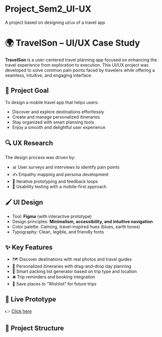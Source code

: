 # Project_Sem2_UI-UX
A project based on designing ui/ux of a travel app
# 🌍 TravelSon – UI/UX Case Study

**TravelSon** is a user-centered travel planning app focused on enhancing the travel experience from exploration to execution. This UI/UX project was developed to solve common pain points faced by travelers while offering a seamless, intuitive, and engaging interface.

## 🎯 Project Goal

To design a mobile travel app that helps users:
- Discover and explore destinations effortlessly
- Create and manage personalized itineraries
- Stay organized with smart planning tools
- Enjoy a smooth and delightful user experience

## 🔍 UX Research

The design process was driven by:
- 📊 User surveys and interviews to identify pain points
- ✍️ Empathy mapping and persona development
- 🔁 Iterative prototyping and feedback loops
- 📱 Usability testing with a mobile-first approach

## 🖌️ UI Design

- Tool: **Figma** (with interactive prototype)
- Design principles: **Minimalism, accessibility, and intuitive navigation**
- Color palette: Calming, travel-inspired hues (blues, earth tones)
- Typography: Clean, legible, and friendly fonts

## ✨ Key Features

- 🗺️ Discover destinations with real photos and travel guides  
- 🧭 Personalized itineraries with drag-and-drop day planning  
- 🧳 Smart packing list generator based on trip type and location  
- 🛎️ Trip reminders and booking integration  
- 🧡 Save places to “Wishlist” for future trips



## 🔗 Live Prototype

👉 <a href="https://www.figma.com/design/qnteolnXaaklxnBX99eiup/EEl-Mini-Project?node-id=0-1&t=3ufMhVmLWw6o6Gnx-1">Click here</a>

## 📁 Project Structure

